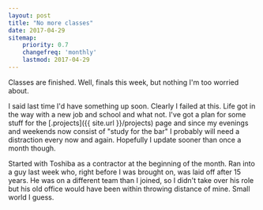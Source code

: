 ```yaml
---
layout: post
title: "No more classes"
date: 2017-04-29
sitemap:
    priority: 0.7
    changefreq: 'monthly'
    lastmod: 2017-04-29
---
```


Classes are finished.  Well, finals this week, but nothing I'm too worried about.

I said last time I'd have something up soon. Clearly I failed at this.  Life got in the way with a new job and school
and what not. I've got a plan for some stuff for the [.projects]({{ site.url }}/projects) page and since my evenings
and weekends now consist of "study for the bar" I probably will need a distraction every now and again.  Hopefully I 
update sooner than once a month though.

Started with Toshiba as a contractor at the beginning of the month. Ran into a guy last week who, right before I was
brought on, was laid off after 15 years.  He was on a different team than I joined, so I didn't take over his role
but his old office would have been within throwing distance of mine.  Small world I guess.
